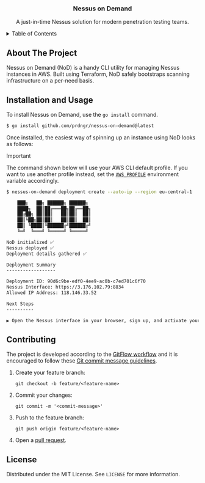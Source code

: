 <p align="center">
    <h3 align="center">Nessus on Demand</h3>
    <p align="center">
        A just-in-time Nessus solution for modern penetration testing teams.
    </p>
</p>

<details>
<summary>Table of Contents</summary>

- [About The Project](#about-the-project)
- [Installation and Usage](#installation-and-usage)
- [Contributing](#contributing)
- [License](#license)

</details>

## About The Project

Nessus on Demand (NoD) is a handy CLI utility for managing Nessus instances in AWS. Built using Terraform, NoD safely bootstraps scanning infrastructure on a per-need basis.

## Installation and Usage

To install Nessus on Demand, use the `go install` command.

```bash
$ go install github.com/prdngr/nessus-on-demand@latest
```

Once installed, the easiest way of spinning up an instance using NoD looks as follows:

> [!IMPORTANT]
> The command shown below will use your AWS CLI default profile. If you want to use another profile instead, set the [`AWS_PROFILE`](https://docs.aws.amazon.com/cli/latest/userguide/cli-configure-files.html#cli-configure-files-using-profiles) environment variable accordingly.

```bash
$ nessus-on-demand deployment create --auto-ip --region eu-central-1

    ███╗   ██╗ ██████╗ ██████╗
    ████╗  ██║██╔═══██╗██╔══██╗
    ██╔██╗ ██║██║   ██║██║  ██║
    ██║╚██╗██║██║   ██║██║  ██║
    ██║ ╚████║╚██████╔╝██████╔╝
    ╚═╝  ╚═══╝ ╚═════╝ ╚═════╝

NoD initialized ✅
Nessus deployed ✅
Deployment details gathered ✅

Deployment Summary
------------------

Deployment ID: 90d6c9be-edf0-4ee9-ac0b-c7ed701c6f70
Nessus Interface: https://3.176.102.79:8834
Allowed IP Address: 118.146.33.52

Next Steps
----------

▶ Open the Nessus interface in your browser, sign up, and activate your license.
```

## Contributing

The project is developed according to the [GitFlow workflow](https://www.atlassian.com/git/tutorials/comparing-workflows/gitflow-workflow) and it is encouraged to follow these [Git commit message guidelines](https://gist.github.com/robertpainsi/b632364184e70900af4ab688decf6f53).

1. Create your feature branch:

    ```console
    git checkout -b feature/<feature-name>
    ```

2. Commit your changes:

    ```console
    git commit -m '<commit-message>'
    ```

3. Push to the feature branch:

    ```console
    git push origin feature/<feature-name>
    ```

4. Open a [pull request](https://github.com/prdngr/nessus-on-demand/pulls).

## License

Distributed under the MIT License. See `LICENSE` for more information.
